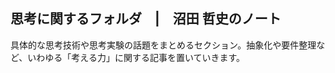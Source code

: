 <link href="https://satoshi-numata.github.io/notes/custom.css" rel="stylesheet">
<link href="https://use.fontawesome.com/releases/v6.7.2/css/all.css" rel="stylesheet">

## 思考に関するフォルダ　|　沼田 哲史のノート

具体的な思考技術や思考実験の話題をまとめるセクション。抽象化や要件整理など、いわゆる「考える力」に関する記事を置いていきます。
